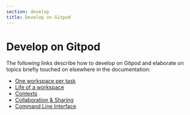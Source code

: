```yaml
---
section: develop
title: Develop on Gitpod
---
```


<script context="module">
  export const prerender = true;
</script>

# Develop on Gitpod

The following links describe how to develop on Gitpod and elaborate on topics briefly touched on elsewhere in the documentation:

- [One workspace per task](/docs/beta/workspaces)
- [Life of a workspace](/docs/beta/life-of-a-workspace)
- [Contexts](/docs/beta/context-urls)
- [Collaboration & Sharing](/docs/beta/sharing-and-collaboration)
- [Command Line Interface](/docs/beta/command-line-interface)
